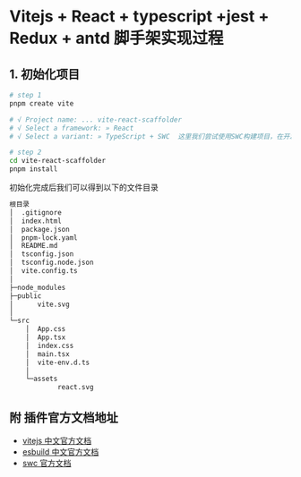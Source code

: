 # Vitejs + React + typescript +jest + Redux + antd 脚手架实现过程

## 1. 初始化项目

```bash
# step 1
pnpm create vite

# √ Project name: ... vite-react-scaffolder
# √ Select a framework: » React
# √ Select a variant: » TypeScript + SWC  这里我们尝试使用SWC构建项目，在开发时会将babel替换为SWC,在构建时，若使用插件则会使用SWC+esbuild, 若没有使用插件则仅会使用esbuild

# step 2
cd vite-react-scaffolder
pnpm install

```

初始化完成后我们可以得到以下的文件目录

```bash
根目录
│  .gitignore 
│  index.html
│  package.json
│  pnpm-lock.yaml
│  README.md
│  tsconfig.json
│  tsconfig.node.json
│  vite.config.ts
│
├─node_modules
├─public
│      vite.svg
│
└─src
    │  App.css
    │  App.tsx
    │  index.css
    │  main.tsx
    │  vite-env.d.ts
    │
    └─assets
            react.svg
```








## 附 插件官方文档地址
- [vitejs 中文官方文档](https://cn.vitejs.dev/)
- [esbuild 中文官方文档](https://esbuild.docschina.org/)
- [swc 官方文档](https://swc.rs/)